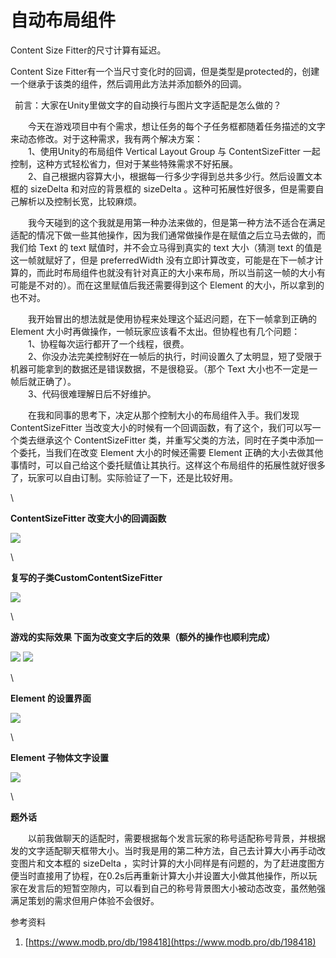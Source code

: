 # 自动布局组件

Content Size Fitter的尺寸计算有延迟。

Content Size Fitter有一个当尺寸变化时的回调，但是类型是protected的，创建一个继承于该类的组件，然后调用此方法并添加额外的回调。



 前言：大家在Unity里做文字的自动换行与图片文字适配是怎么做的？

    今天在游戏项目中有个需求，想让任务的每个子任务框都随着任务描述的文字来动态修改。对于这种需求，我有两个解决方案：\
    1、使用Unity的布局组件 Vertical Layout Group 与 ContentSizeFitter 一起控制，这种方式轻松省力，但对于某些特殊需求不好拓展。\
    2、自己根据内容算大小，根据每一行多少字得到总共多少行。然后设置文本框的 sizeDelta 和对应的背景框的 sizeDelta 。这种可拓展性好很多，但是需要自己解析以及控制长宽，比较麻烦。

    我今天碰到的这个我就是用第一种办法来做的，但是第一种方法不适合在满足适配的情况下做一些其他操作，因为我们通常做操作是在赋值之后立马去做的，而我们给 Text 的 text 赋值时，并不会立马得到真实的 text 大小（猜测 text 的值是这一帧就赋好了，但是 preferredWidth 没有立即计算改变，可能是在下一帧才计算的，而此时布局组件也就没有针对真正的大小来布局，所以当前这一帧的大小有可能是不对的）。而在这里赋值后我还需要得到这个 Element 的大小，所以拿到的也不对。

    我开始冒出的想法就是使用协程来处理这个延迟问题，在下一帧拿到正确的 Element 大小时再做操作，一帧玩家应该看不太出。但协程也有几个问题：\
    1、协程每次运行都开了一个线程，很费。\
    2、你没办法完美控制好在一帧后的执行，时间设置久了太明显，短了受限于机器可能拿到的数据还是错误数据，不是很稳妥。（那个 Text 大小也不一定是一帧后就正确了）。\
    3、代码很难理解日后不好维护。

    在我和同事的思考下，决定从那个控制大小的布局组件入手。我们发现 ContentSizeFitter 当改变大小的时候有一个回调函数，有了这个，我们可以写一个类去继承这个 ContentSizeFitter 类，并重写父类的方法，同时在子类中添加一个委托，当我们在改变 Element 大小的时候还需要 Element 正确的大小去做其他事情时，可以自己给这个委托赋值让其执行。这样这个布局组件的拓展性就好很多了，玩家可以自由订制。实际验证了一下，还是比较好用。

\


**ContentSizeFitter 改变大小的回调函数**

![](https://oss-emcsprod-public.modb.pro/wechatSpider/modb\_20211213\_94db2404-5c1d-11ec-be0f-fa163eb4f6be.png)

\


**复写的子类CustomContentSizeFitter**

![](https://oss-emcsprod-public.modb.pro/wechatSpider/modb\_20211213\_9515891e-5c1d-11ec-be0f-fa163eb4f6be.png)

\


**游戏的实际效果 下面为改变文字后的效果（额外的操作也顺利完成）**

![](https://oss-emcsprod-public.modb.pro/wechatSpider/modb\_20211213\_955b804a-5c1d-11ec-be0f-fa163eb4f6be.png)  ![](https://oss-emcsprod-public.modb.pro/wechatSpider/modb\_20211213\_9597a962-5c1d-11ec-be0f-fa163eb4f6be.png)

\


**Element 的设置界面**

![](https://oss-emcsprod-public.modb.pro/wechatSpider/modb\_20211213\_95c83672-5c1d-11ec-be0f-fa163eb4f6be.png)

\


**Element 子物体文字设置**

![](https://oss-emcsprod-public.modb.pro/wechatSpider/modb\_20211213\_9615de72-5c1d-11ec-be0f-fa163eb4f6be.png)

\


**题外话**

    以前我做聊天的适配时，需要根据每个发言玩家的称号适配称号背景，并根据发的文字适配聊天框带大小。当时我是用的第二种方法，自己去计算大小再手动改变图片和文本框的 sizeDelta ，实时计算的大小同样是有问题的，为了赶进度图方便当时直接用了协程，在0.2s后再重新计算大小并设置大小做其他操作，所以玩家在发言后的短暂空隙内，可以看到自己的称号背景图大小被动态改变，虽然勉强满足策划的需求但用户体验不会很好。



参考资料

1. [https://www.modb.pro/db/198418](https://www.modb.pro/db/198418)
